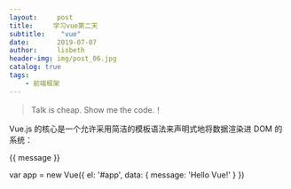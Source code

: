 ```yaml
---
layout:     post
title:     学习vue第二天
subtitle:    "vue"
date:       2019-07-07
author:     lisbeth
header-img: img/post_06.jpg
catalog: true
tags:
    - 前端框架
---
```

>Talk is cheap. Show me the code.！

Vue.js 的核心是一个允许采用简洁的模板语法来声明式地将数据渲染进 DOM 的系统：

<div id="app">
  {{ message }}
</div>

var app = new Vue({
  el: '#app',
  data: {
    message: 'Hello Vue!'
  }
})

